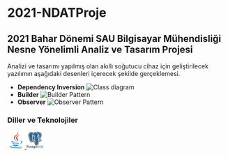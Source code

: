 # 2021-NDATProje
## 2021 Bahar Dönemi SAU Bilgisayar Mühendisliği Nesne Yönelimli Analiz ve Tasarım Projesi
Analizi ve tasarımı yapılmış olan akıllı soğutucu cihaz için geliştirilecek yazılımın aşağıdaki desenleri içerecek şekilde gerçeklemesi.
* __Dependency Inversion__
  ![Class diagram](https://user-images.githubusercontent.com/63149243/151678905-30304c89-c390-4116-b119-f14de6af2177.png)
* __Builder__
  ![Builder Pattern](https://user-images.githubusercontent.com/63149243/151678924-3d0b4970-29f4-4b73-a085-f4fcdd553ea1.png)
* __Observer__
  ![Observer Pattern](https://user-images.githubusercontent.com/63149243/151678932-b34d75f6-ad4c-4278-997d-6564dc71ce03.png)
 <h3>Diller ve Teknolojiler</h3>
 <a href="https://www.java.com" target="_blank" rel="noreferrer"> <img src="https://raw.githubusercontent.com/devicons/devicon/master/icons/java/java-original.svg" alt="java" width="40" height="40"/> </a> <a href="https://www.postgresql.org" target="_blank" rel="noreferrer"> <img src="https://raw.githubusercontent.com/devicons/devicon/master/icons/postgresql/postgresql-original-wordmark.svg" alt="postgresql" width="40" height="40"/> </a>
 
